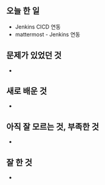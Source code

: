 ## 오늘 한 일

- Jenkins CICD 연동
- mattermost - Jenkins 연동

## 문제가 있었던 것

-

## 새로 배운 것

-

## 아직 잘 모르는 것, 부족한 것

-

## 잘 한 것

- 